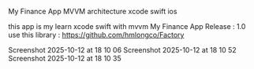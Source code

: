My Finance App
MVVM architecture
xcode swift ios


this app is my learn xcode swift with mvvm
My Finance App
Release : 1.0
use this library :
https://github.com/hmlongco/Factory

Screenshot 2025-10-12 at 18 10 06 Screenshot 2025-10-12 at 18 10 52 Screenshot 2025-10-12 at 18 10 35

